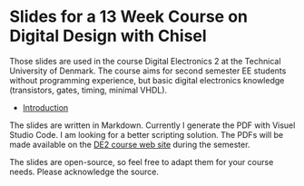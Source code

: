 
# Slides for a 13 Week Course on Digital Design with Chisel

Those slides are used in the course Digital Electronics 2 at the
Technical University of Denmark. The course aims for second semester
EE students without programming experience, but basic digital
electronics knowledge (transistors, gates, timing, minimal VHDL).

 * [Introduction](01_intro.md)

The slides are written in Markdown. Currently I generate the PDF
with Visuel Studio Code. I am looking for a better scripting solution.
The PDFs will be made available on the
[DE2 course web site](http://www2.imm.dtu.dk/courses/02139/)
during the semester.

The slides are open-source, so feel free to adapt them for your
course needs. Please acknowledge the source.
